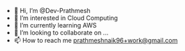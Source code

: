 - 👋 Hi, I’m @Dev-Prathmesh
- 👀 I’m interested in Cloud Computing
- 🌱 I’m currently learning AWS
- 💞️ I’m looking to collaborate on ...
- 📫 How to reach me prathmeshnaik96+work@gmail.com

<!---
Dev-Prathmesh/Dev-Prathmesh is a ✨ special ✨ repository because its `README.md` (this file) appears on your GitHub profile.
You can click the Preview link to take a look at your changes.
--->
